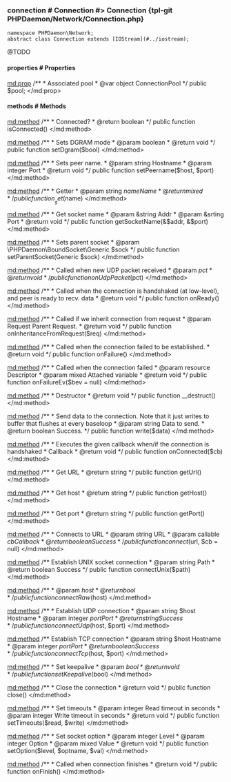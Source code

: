 ### connection # Connection #> Connection {tpl-git PHPDaemon/Network/Connection.php}

```php:p
namespace PHPDaemon\Network;
abstract class Connection extends [IOStream](#../iostream);
```

@TODO

<!-- include-namespace path="\PHPDaemon\Network\Connection" commit="c3eabafdec2045261861630de601aebeeb29bea9" level="" access="" -->
#### properties # Properties

<md:prop>
/**
	 * Associated pool
	 * @var object ConnectionPool
	 */
public $pool;
</md:prop>

#### methods # Methods

<md:method>
/**
	 * Connected?
	 * @return boolean
	 */
public function isConnected()
</md:method>

<md:method>
/**
	 * Sets DGRAM mode
	 * @param boolean
	 * @return void
	 */
public function setDgram($bool)
</md:method>

<md:method>
/**
	 * Sets peer name.
	 * @param string  Hostname
	 * @param integer Port
	 * @return void
	 */
public function setPeername($host, $port)
</md:method>

<md:method>
/**
	 * Getter
	 * @param string $name Name
	 * @return mixed
	 */
public function __get($name)
</md:method>

<md:method>
/**
	 * Get socket name
	 * @param &string Addr
	 * @param &srting Port
	 * @return void
	 */
public function getSocketName(&$addr, &$port)
</md:method>

<md:method>
/**
	 * Sets parent socket
	 * @param \PHPDaemon\BoundSocket\Generic $sock
	 */
public function setParentSocket(Generic $sock)
</md:method>

<md:method>
/**
	 * Called when new UDP packet received
	 * @param $pct
	 * @return void
	 */
public function onUdpPacket($pct)
</md:method>

<md:method>
/**
	 * Called when the connection is handshaked (at low-level), and peer is ready to recv. data
	 * @return void
	 */
public function onReady()
</md:method>

<md:method>
/**
	 * Called if we inherit connection from request
	 * @param Request Parent Request.
	 * @return void
	 */
public function onInheritanceFromRequest($req)
</md:method>

<md:method>
/**
	 * Called when the connection failed to be established.
	 * @return void
	 */
public function onFailure()
</md:method>

<md:method>
/**
	 * Called when the connection failed
	 * @param resource Descriptor
	 * @param mixed    Attached variable
	 * @return void
	 */
public function onFailureEv($bev = null)
</md:method>

<md:method>
/**
	 * Destructor
	 * @return void
	 */
public function __destruct()
</md:method>

<md:method>
/**
	 * Send data to the connection. Note that it just writes to buffer that flushes at every baseloop
	 * @param string Data to send.
	 * @return boolean Success.
	 */
public function write($data)
</md:method>

<md:method>
/**
	 * Executes the given callback when/if the connection is handshaked
	 * Callback
	 * @return void
	 */
public function onConnected($cb)
</md:method>

<md:method>
/**
	 * Get URL
	 * @return string
	 */
public function getUrl()
</md:method>

<md:method>
/**
	 * Get host
	 * @return string
	 */
public function getHost()
</md:method>

<md:method>
/**
	 * Get port
	 * @return string
	 */
public function getPort()
</md:method>

<md:method>
/**
	 * Connects to URL
	 * @param string   URL
	 * @param callable $cb Callback
	 * @return boolean Success
	 */
public function connect($url, $cb = null)
</md:method>

<md:method>
/** Establish UNIX socket connection
	 * @param string Path
	 * @return boolean Success
	 */
public function connectUnix($path)
</md:method>

<md:method>
/**
	 * @param $host
	 * @return bool
	 */
public function connectRaw($host)
</md:method>

<md:method>
/**
	 * Establish UDP connection
	 * @param string $host  Hostname
	 * @param integer $port Port
	 * @return string Success
	 */
public function connectUdp($host, $port)
</md:method>

<md:method>
/** Establish TCP connection
	 * @param string $host  Hostname
	 * @param integer $port Port
	 * @return boolean Success
	 */
public function connectTcp($host, $port)
</md:method>

<md:method>
/**
	 * Set keepalive
	 * @param $bool
	 * @return void
	 */
public function setKeepalive($bool)
</md:method>

<md:method>
/**
	 * Close the connection
	 * @return void
	 */
public function close()
</md:method>

<md:method>
/**
	 * Set timeouts
	 * @param integer Read timeout in seconds
	 * @param integer Write timeout in seconds
	 * @return void
	 */
public function setTimeouts($read, $write)
</md:method>

<md:method>
/**
	 * Set socket option
	 * @param integer Level
	 * @param integer Option
	 * @param mixed   Value
	 * @return void
	 */
public function setOption($level, $optname, $val)
</md:method>

<md:method>
/**
	 * Called when connection finishes
	 * @return void
	 */
public function onFinish()
</md:method>


<!--/ include-namespace -->
